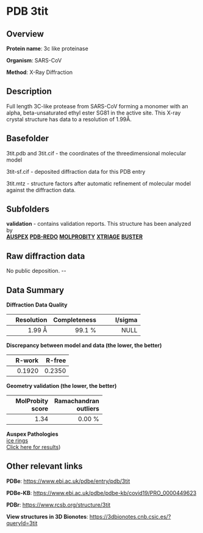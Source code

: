 # PDB 3tit

## Overview

**Protein name**: 3c like proteinase

**Organism**: SARS-CoV

**Method**: X-Ray Diffraction

## Description

Full length 3C-like protease from SARS-CoV forming a monomer with an alpha, beta-unsaturated ethyl ester SG81 in the active site. This X-ray crystal structure has data to a resolution of 1.99Å.

## Basefolder

3tit.pdb and 3tit.cif - the coordinates of the threedimensional molecular model

3tit-sf.cif - deposited diffraction data for this PDB entry

3tit.mtz - structure factors after automatic refinement of molecular model against the diffraction data.

## Subfolders





**validation** - contains validation reports. This structure has been analyzed by <br>[**AUSPEX**](https://github.com/thorn-lab/coronavirus_structural_task_force/tree/master/pdb/3c_like_proteinase/SARS-CoV/3tit/validation/auspex) [**PDB-REDO**](https://github.com/thorn-lab/coronavirus_structural_task_force/tree/master/pdb/3c_like_proteinase/SARS-CoV/3tit/validation/pdb-redo) [**MOLPROBITY**](https://github.com/thorn-lab/coronavirus_structural_task_force/tree/master/pdb/3c_like_proteinase/SARS-CoV/3tit/validation/molprobity) [**XTRIAGE**](https://github.com/thorn-lab/coronavirus_structural_task_force/blob/master/pdb/3c_like_proteinase/SARS-CoV/3tit/validation/Xtriage_output.log) [**BUSTER**](https://www.globalphasing.com/buster/wiki/index.cgi?Covid19Pdb3TIT) 



## Raw diffraction data

No public deposition. --<br> 

## Data Summary
**Diffraction Data Quality**

|   | Resolution | Completeness| I/sigma |
|---|-------------:|----------------:|--------------:|
|   |1.99 Å|99.1  %|<img width=50/>NULL |

**Discrepancy between model and data (the lower, the better)**

|   | **R-work**| **R-free**   
|---|-------------:|----------------:|           
||  0.1920|  0.2350|

**Geometry validation (the lower, the better)**

|   |**MolProbity<br>score**| **Ramachandran<br>outliers** 
|---|-------------:|----------------:|
||  1.34|  0.00 %|

**Auspex Pathologies**<br> [ice rings](https://www.auspex.de/pathol/#1)<br>[Click here for results](https://github.com/thorn-lab/coronavirus_structural_task_force/blob/master/pdb/3c_like_proteinase/SARS-CoV/3tit/validation/auspex/3tit_auspex_comments.txt))

 



## Other relevant links 
**PDBe**:  https://www.ebi.ac.uk/pdbe/entry/pdb/3tit

**PDBe-KB**: https://www.ebi.ac.uk/pdbe/pdbe-kb/covid19/PRO_0000449623 
 
**PDBr**: https://www.rcsb.org/structure/3tit 

**View structures in 3D Bionotes**: https://3dbionotes.cnb.csic.es/?queryId=3tit

